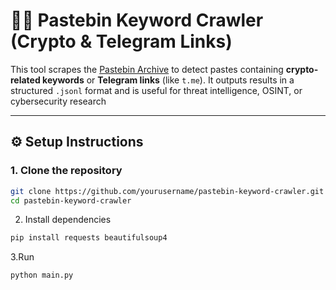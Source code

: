 # 🕵️‍♂️ Pastebin Keyword Crawler (Crypto & Telegram Links)

This tool scrapes the [Pastebin Archive](https://pastebin.com/archive) to detect pastes containing **crypto-related keywords** or **Telegram links** (like `t.me`). It outputs results in a structured `.jsonl` format and is useful for threat intelligence, OSINT, or cybersecurity research

---

## ⚙️ Setup Instructions

### 1. Clone the repository
```bash
git clone https://github.com/yourusername/pastebin-keyword-crawler.git
cd pastebin-keyword-crawler
```
2. Install dependencies
``` bash
pip install requests beautifulsoup4
```
3.Run
```bash
python main.py
```
